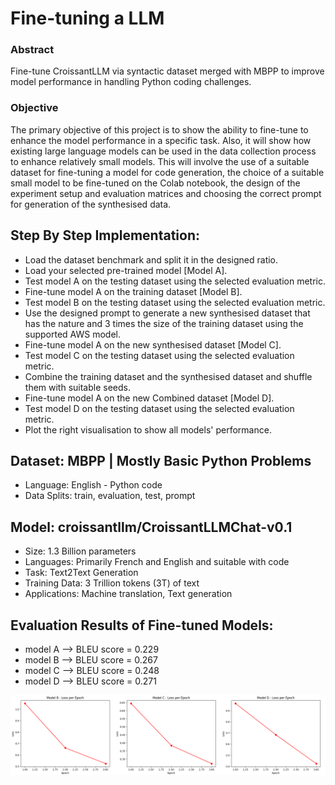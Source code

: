 # Fine-tuning a LLM

### Abstract
Fine-tune CroissantLLM via syntactic dataset merged with MBPP to improve model performance in handling Python coding challenges.

### Objective
The primary objective of this project is to show the ability to fine-tune to enhance the
model performance in a specific task. Also, it will show how existing large language
models can be used in the data collection process to enhance relatively small models.
This will involve the use of a suitable dataset for fine-tuning a model for code generation,
the choice of a suitable small model to be fine-tuned on the Colab notebook, the design
of the experiment setup and evaluation matrices and choosing the correct prompt for
generation of the synthesised data.

## Step By Step Implementation:
  * Load the dataset benchmark and split it in the designed ratio.
  * Load your selected pre-trained model [Model A].
  * Test model A on the testing dataset using the selected evaluation metric.
  * Fine-tune model A on the training dataset [Model B].
  * Test model B on the testing dataset using the selected evaluation metric.
  * Use the designed prompt to generate a new synthesised dataset that has the
  nature and 3 times the size of the training dataset using the supported AWS
  model.
  * Fine-tune model A on the new synthesised dataset [Model C].
  * Test model C on the testing dataset using the selected evaluation metric.
  * Combine the training dataset and the synthesised dataset and shuffle them with
  suitable seeds.
  * Fine-tune model A on the new Combined dataset [Model D].
  * Test model D on the testing dataset using the selected evaluation metric.
  * Plot the right visualisation to show all models' performance. 


## Dataset: MBPP | Mostly Basic Python Problems
  * Language: English - Python code
  * Data Splits: train, evaluation, test, prompt
    

## Model: croissantllm/CroissantLLMChat-v0.1
  * Size: 1.3 Billion parameters
  * Languages: Primarily French and English and suitable with code
  * Task: Text2Text Generation
  * Training Data: 3 Trillion tokens (3T) of text
  * Applications: Machine translation, Text generation
    
  
## Evaluation Results of Fine-tuned Models:
  * model A  —> BLEU score = 0.229
  * model B  —> BLEU score = 0.267
  * model C  —> BLEU score = 0.248
  * model D  —> BLEU score = 0.271


![alt text](https://github.com/mehrdad-bhm/Gen-AI/blob/main/Fine-tuning/Evaluation%20Results.png)
